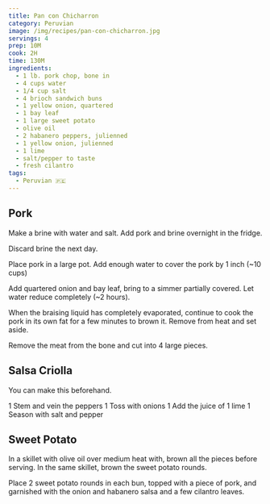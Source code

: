 ```yaml
---
title: Pan con Chicharron
category: Peruvian
image: /img/recipes/pan-con-chicharron.jpg
servings: 4
prep: 10M
cook: 2H
time: 130M
ingredients:
  - 1 lb. pork chop, bone in
  - 4 cups water
  - 1/4 cup salt
  - 4 brioch sandwich buns
  - 1 yellow onion, quartered
  - 1 bay leaf
  - 1 large sweet potato
  - olive oil
  - 2 habanero peppers, julienned
  - 1 yellow onion, julienned
  - 1 lime
  - salt/pepper to taste
  - fresh cilantro
tags:
  - Peruvian 🇵🇪
---
```

 ## Pork

Make a brine with water and salt. Add pork and brine overnight in the fridge.

Discard brine the next day.

Place pork in a large pot. Add enough water to cover the pork by 1 inch (~10 cups)

Add quartered onion and bay leaf, bring to a simmer partially covered. Let water reduce completely (~2 hours).

When the braising liquid has completely evaporated, continue to cook the pork in its own fat for a few minutes to brown it. Remove from heat and set aside.

Remove the meat from the bone and cut into 4 large pieces.

## Salsa Criolla

You can make this beforehand.

1 Stem and vein the peppers
1 Toss with onions
1 Add the juice of 1 lime
1 Season with salt and pepper

## Sweet Potato

In a skillet with olive oil over medium heat with, brown all the pieces before serving. In the same skillet, brown the sweet potato rounds.

Place 2 sweet potato rounds in each bun, topped with a piece of pork, and garnished with the onion and habanero salsa and a few cilantro leaves.